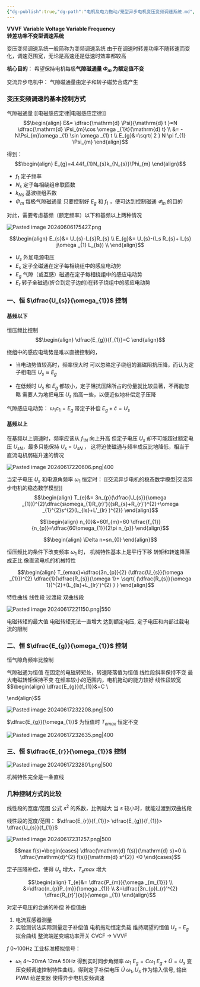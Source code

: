 ```yaml
---
{"dg-publish":true,"dg-path":"电机及电力拖动/笼型异步电机变压变频调速系统.md","permalink":"/电机及电力拖动/笼型异步电机变压变频调速系统/","dgPassFrontmatter":true,"noteIcon":"","created":"2024-05-31T12:17:25.697+08:00","updated":"2024-06-18T00:37:32.443+08:00"}
---
```


**VVVF**    **Variable Voltage Variable Frequency**  
**转差功率不变型调速系统**

变压变频调速系统一般简称为变频调速系统
由于在调速时转差功率不随转速而变化，调速范围宽，无论是高速还是低速时效率都较高

**核心目的**：
希望保持电机每极**气隙磁通量 $\Phi_{m}$ 为额定值不变**

交流异步电机中：
气隙磁通量由定子和转子磁势合成产生
### 变压变频调速的基本控制方式
气隙磁通量
[[电磁感应定律\|电磁感应定律]]
$$\begin{align}
E&= \dfrac{\mathrm{d} \Psi}{\mathrm{d} t }=N \dfrac{\mathrm{d} \Psi_{m}\cos \omega _{1}t}{\mathrm{d} t} \\
&= -N\Psi_{m}\omega _{1} \sin \omega _{1} t \\
E_{g}&=\sqrt{ 2 } N \pi f_{1} \Psi_{m}
\end{align}$$

得到：
$$\begin{align}
E_{g}=4.44f_{1}N_{s}k_{N_{s}}\Phi_{m}
\end{align}$$
- $f_{1}$   定子频率
- $N_{s}$  定子每相绕组串联匝数
- $k_{Ns}$ 基波绕组系数
- $\Phi_{m}$   每极气隙磁通量
只要控制好 $E_{g}$ 和 $f_{1}$ ，便可达到控制磁通 $\varPhi_{m}$ 的目的

对此，需要考虑基频（额定频率）以下和基频以上两种情况

![Pasted image 20240606175427.png](/img/user/%E5%8A%9F%E8%83%BD%E6%80%A7%E6%96%87%E4%BB%B6%E5%A4%B9/%E8%BD%BD%E5%85%A5%E7%9A%84%E5%AA%92%E4%BD%93%E8%B5%84%E6%BA%90/Pasted%20image%2020240606175427.png)

$$\begin{align}
E_{s}&= U_{s}-I_{s}R_{s} \\
E_{g}&= U_{s}-(I_s R_{s}+ I_{s} j\omega _{1} L_{ls}) \\
\end{align}$$

- $U_{s}$   外加电源电压
- $E_{s}$   定子全磁通在定子每相绕组中的感应电动势
- $E_{g}$   气隙（或互感）磁通在定子每相绕组中的感应电动势
- $E_{r}$   转子全磁通(折合到定子边的)在转子绕组中的感应电动势


### 一、恒 $\dfrac{U_{s}}{\omega_{1}}$ 控制

#### 基频以下
恒压频比控制
$$\begin{align}
\dfrac{E_{g}}{f_{1}}=C
\end{align}$$

绕组中的感应电动势是难以直接控制的，
- 当电动势值较高时，频率很大时
	可以忽略定子绕组的漏磁阻抗压降，而认为定子相电压 $U_{s}\approx E_{g}$
	
- 在低频时 
	$U_{s}$ 和 $E_{g}$ 都较小，定子阻抗压降所占的份量就比较显著，不再能忽略
	需要人为地把电压 $U_{s}$ 抬高一些，以便近似地补偿定子压降

气隙感应电动势：
$\omega_{1}c_{1}=E_{g}$
带定子补偿
$E_{g}+\hat{c}=U_{s}$
#### 基频以上
在基频以上调速时，频率应该从 $f_{1N}$ 向上升高
但定子电压 $U_{s}$ 却不可能超过额定电压 $U_{sN}$，最多只能保持 $U_{s}$ = $U_{sN}$ ，
这将迫使磁通与频率成反比地降低，相当于直流电机弱磁升速的情况

![Pasted image 20240617220606.png|400](/img/user/%E5%8A%9F%E8%83%BD%E6%80%A7%E6%96%87%E4%BB%B6%E5%A4%B9/%E8%BD%BD%E5%85%A5%E7%9A%84%E5%AA%92%E4%BD%93%E8%B5%84%E6%BA%90/Pasted%20image%2020240617220606.png)


当定子电压 $U_{s}$ 和电源角频率 $\omega_{1}$ 恒定时：
[[交流异步电机的稳态数学模型\|交流异步电机的稳态数学模型]]
$$\begin{align}
T_{e}&= 3n_{p}(\dfrac{U_{s}}{\omega _{1}})^{2}\dfrac{s\omega_{1}R_{r}'}{(sR_{s}+R_{r}')^{2}+\omega _{1}^{2}s^{2}(L_{ls}+L'_{lr} )^{2}} 
\end{align}$$

$$\begin{align}
n_{0}&=60f_{m}=60 \dfrac{f_{1}}{n_{p}}=\dfrac{60\omega_{1}}{2\pi n_{p}}
\end{align}$$

$$\begin{align}
\Delta n=sn_{0}
\end{align}$$


恒压频比的条件下改变频率 $\omega_{1}$ 时，
机械特性基本上是平行下移
转矩和转速降落成正比
像直流电机的机械特性



$$\begin{align}
T_{emax}=\dfrac{3n_{p}}{2} (\dfrac{U_{s}}{\omega _{1}})^{2} \dfrac{1}{\dfrac{R_{s}}{\omega 1}+ \sqrt{ (\dfrac{R_{s}}{\omega 1})^{2}+(L_{ls}+L_{lr}')^{2} } }
\end{align}$$

特性曲线
线性段
过渡段
双曲线段

![Pasted image 20240617221150.png|550](/img/user/%E5%8A%9F%E8%83%BD%E6%80%A7%E6%96%87%E4%BB%B6%E5%A4%B9/%E8%BD%BD%E5%85%A5%E7%9A%84%E5%AA%92%E4%BD%93%E8%B5%84%E6%BA%90/Pasted%20image%2020240617221150.png)

电磁转矩的最大值
电磁转矩无法一直增大
达到额定电压, 定子电压和内部过载电流的限制

### 二、恒 $\dfrac{E_{g}}{\omega_{1}}$ 控制
恒气隙角频率比控制

气隙磁通为恒值
在固定的电磁转矩处，转速降落值为恒值
线性段斜率保持不变
最大电磁转矩保持不变
在频率较小的范围内，电机拖动的能力较好
线性段较宽
$$\begin{align}
\dfrac{E_{g}}{f_{1}}&=C \\

\end{align}$$

![Pasted image 20240617232208.png|500](/img/user/%E5%8A%9F%E8%83%BD%E6%80%A7%E6%96%87%E4%BB%B6%E5%A4%B9/%E8%BD%BD%E5%85%A5%E7%9A%84%E5%AA%92%E4%BD%93%E8%B5%84%E6%BA%90/Pasted%20image%2020240617232208.png)

$\dfrac{E_{g}}{\omega_{1}}$ 为恒值时
$T_{emax}$ 恒定不变


![Pasted image 20240617232635.png|400](/img/user/%E5%8A%9F%E8%83%BD%E6%80%A7%E6%96%87%E4%BB%B6%E5%A4%B9/%E8%BD%BD%E5%85%A5%E7%9A%84%E5%AA%92%E4%BD%93%E8%B5%84%E6%BA%90/Pasted%20image%2020240617232635.png)
### 三、恒 $\dfrac{E_{r}}{\omega_{1}}$ 控制

![Pasted image 20240617232801.png|500](/img/user/%E5%8A%9F%E8%83%BD%E6%80%A7%E6%96%87%E4%BB%B6%E5%A4%B9/%E8%BD%BD%E5%85%A5%E7%9A%84%E5%AA%92%E4%BD%93%E8%B5%84%E6%BA%90/Pasted%20image%2020240617232801.png)

机械特性完全是一条直线

### 几种控制方式的比较
线性段的宽度/范围
公式 $s^{2}$ 的系数，比例越大
当 $s$ 较小时，就能过渡到双曲线段

线性段的宽度/范围：
$\dfrac{E_{r}}{f_{1}}> \dfrac{E_{g}}{f_{1}}> \dfrac{U_{s}}{f_{1}}$

![Pasted image 20240617231257.png|500](/img/user/%E5%8A%9F%E8%83%BD%E6%80%A7%E6%96%87%E4%BB%B6%E5%A4%B9/%E8%BD%BD%E5%85%A5%E7%9A%84%E5%AA%92%E4%BD%93%E8%B5%84%E6%BA%90/Pasted%20image%2020240617231257.png)

 $$max f(s)=\begin{cases}
\dfrac{\mathrm{d} f(s)}{\mathrm{d} s}=0 \\
\dfrac{\mathrm{d}^{2} f(s)}{\mathrm{d} s^{2}}  <0
\end{cases}$$

定子压降补偿，使得 $U_{s}$ 增大，$T_{e}max$ 增大

$$\begin{align}
T_{e}&= \dfrac{P_{m}}{\omega _{m_{1}}} \\
&=\dfrac{n_{p}P_{m}}{\omega _{1}} \\
&=\dfrac{3n_{p}I_{r}'^{2} \dfrac{R_{r}'}{s}}{\omega _{1}}
\end{align}$$


对定子电压的合适的补偿
补偿值由
1. 电流互感器测量
2. 实验测试法实际测量定子补偿值
电机拖动恒定负载
维持期望的恒值
$U_{s}-E_{g}$
拟合曲线
整流端逆变端功率开关
CVCF $\to$ VVVF

$f$    0~100Hz
工业标准模拟信号：
- $\omega_{1}$  4～20mA
	12mA   50Hz
得到实时同步角频率 $\omega_{1}$
$E_{g}=C\omega_{1}$
$E_{g}+ \hat{U}=U_{s}$   变压变频调速控制特性曲线，得到定子补偿电压 $\hat{U}$
$\omega_{1},U_{s}$  作为输入信号, 输出 PWM 给逆变器
使得异步电机变频调速


